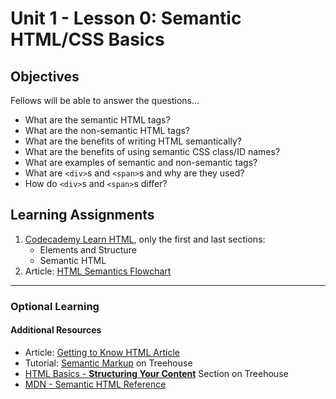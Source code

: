 # Unit 1 - Lesson 0: Semantic HTML/CSS Basics

## Objectives
Fellows will be able to answer the questions...
* What are the semantic HTML tags?
* What are the non-semantic HTML tags?
* What are the benefits of writing HTML semantically?
* What are the benefits of using semantic CSS class/ID names?
* What are examples of semantic and non-semantic tags?
* What are `<div>`s and `<span>`s and why are they used?
* How do `<div>`s and `<span>`s differ?

## Learning Assignments
1. [Codecademy Learn HTML](https://www.codecademy.com/learn/learn-html), only the first and last sections:
    * Elements and Structure
    * Semantic HTML
2. Article: [HTML Semantics Flowchart](http://html5doctor.com/downloads/h5d-sectioning-flowchart.pdf)
___

### Optional Learning

#### Additional Resources
* Article: [Getting to Know HTML Article](https://learn.shayhowe.com/html-css/getting-to-know-html/)
* Tutorial: [Semantic Markup](https://teamtreehouse.com/library/introducing-the-practice-41) on Treehouse
* [HTML Basics - **Structuring Your Content**](https://teamtreehouse.com/library/html-basics-2) Section on Treehouse
* [MDN - Semantic HTML Reference](https://developer.mozilla.org/en-US/docs/Web/HTML/Element)
